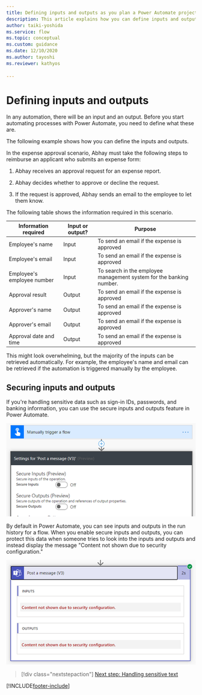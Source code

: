 ```yaml
---
title: Defining inputs and outputs as you plan a Power Automate project | Microsoft Docs
description: This article explains how you can define inputs and outputs for a Power Automate project, and how to secure sensitive data.
author: taiki-yoshida
ms.service: flow
ms.topic: conceptual
ms.custom: guidance
ms.date: 12/10/2020
ms.author: tayoshi
ms.reviewer: kathyos

---
```


# Defining inputs and outputs

In any automation, there will be an input and an output. Before you start automating processes
with Power Automate, you need to define what these are. 

The following example shows how you can define the inputs and outputs.

In the expense approval scenario, Abhay must take the following steps to reimburse
an applicant who submits an expense form:

1.  Abhay receives an approval request for an expense report.

2.  Abhay decides whether to approve or decline the request.

3.  If the request is approved, Abhay sends an email to the employee to let them know.

The following table shows the information required in this scenario.

| Information required       | Input or output?    | Purpose                                                     |
|----------------------------|---------------------|-------------------------------------------------------------|
| Employee's name            | Input               | To send an email if the expense is approved                     |
| Employee's email           | Input               | To send an email if the expense is approved                     |
| Employee's employee number | Input               | To search in the employee management system for the banking number. |
| Approval result            | Output              | To send an email if the expense is approved                     |
| Approver's name            | Output              | To send an email if the expense is approved                     |
| Approver's email           | Output              | To send an email if the expense is approved                     |
| Approval date and time     | Output              | To send an email if the expense is approved                     |

This might look overwhelming, but the majority of the inputs can be retrieved
automatically. For example, the employee's name and email can be retrieved if
the automation is triggered manually by the employee.

## Securing inputs and outputs

If you're handling sensitive data such as sign-in IDs, passwords, and banking
information, you can use the secure inputs and outputs feature in
Power Automate.

![Secure inputs and secure outputs settings](media/secure-input-output.png "Secure inputs and secure outputs settings")

By default in Power Automate, you can see inputs and outputs in the run history for a flow. When you enable secure inputs and outputs, you can
protect this data when someone tries to look into the inputs and outputs and instead display the message "Content not shown due to security
configuration."

![Sample run history with secure inputs and outputs enabled](media/sample-run-history.png "Sample run history with secure inputs and outputs enabled")

> [!div class="nextstepaction"]
> [Next step: Handling sensitive text](../../desktop-flows/run-desktop-flow.md#use-sensitive-text-inputs)

[!INCLUDE[footer-include](../../includes/footer-banner.md)]